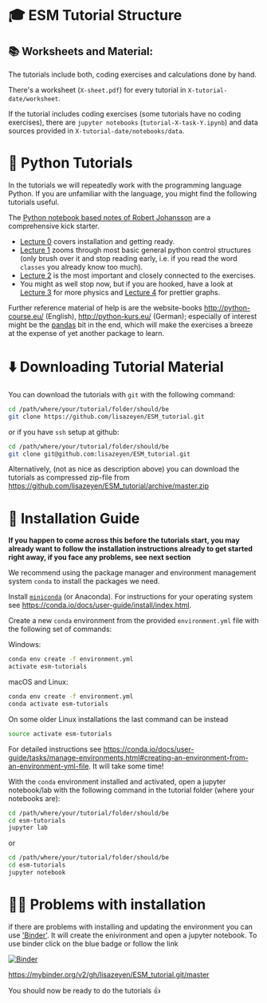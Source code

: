 #  :mortar_board: ESM	Tutorial Structure

## :books: Worksheets and Material:

The tutorials include both, coding exercises and calculations done by hand.

There's a worksheet (`X-sheet.pdf`) for every tutorial in `X-tutorial-date/worksheet`.

If the tutorial includes coding exercises (some tutorials have no coding exercises),
there are `jupyter notebooks` (`tutorial-X-task-Y.ipynb`) and data sources provided in `X-tutorial-date/notebooks/data`.

# :blue_book: Python Tutorials

In the tutorials we will repeatedly work with the programming language Python. If you are unfamiliar with the language, you might find the following tutorials useful.

The [Python notebook based notes of Robert Johansson](http://nbviewer.jupyter.org/github/jrjohansson/scientific-python-lectures/tree/master/) are a
comprehensive kick starter.
 * [Lecture 0](http://nbviewer.jupyter.org/github/jrjohansson/scientific-python-lectures/blob/master/Lecture-0-Scientific-Computing-with-Python.ipynb) covers installation and getting ready.
 * [Lecture 1](http://nbviewer.jupyter.org/github/jrjohansson/scientific-python-lectures/blob/master/Lecture-1-Introduction-to-Python-Programming.ipynb)
       zooms through most basic general python control structures (only
       brush over it and stop reading early, i.e. if you read the word
       `classes` you already know too much).
 * [Lecture 2](http://nbviewer.jupyter.org/github/jrjohansson/scientific-python-lectures/blob/master/Lecture-2-Numpy.ipynb) is the most important and closely connected to the exercises.
* You might as well stop now, but if you are hooked, have a look at [Lecture 3](http://nbviewer.jupyter.org/github/jrjohansson/scientific-python-lectures/blob/master/Lecture-3-Scipy.ipynb) for more physics and [Lecture 4](http://nbviewer.jupyter.org/github/jrjohansson/scientific-python-lectures/blob/master/Lecture-4-Matplotlib.ipynb) for prettier graphs.

Further reference material of help is are the website-books http://python-course.eu/ (English), http://python-kurs.eu/ (German); especially of interest might be the [pandas](http://www.python-course.eu/pandas.php) bit in the end, which will make the exercises a breeze at the expense of yet another package to learn.

# :arrow_down: Downloading Tutorial Material

You can download the tutorials with `git` with the following command:

```bash
cd /path/where/your/tutorial/folder/should/be
git clone https://github.com/lisazeyen/ESM_tutorial.git
```
or if you have `ssh` setup at github:
```bash
cd /path/where/your/tutorial/folder/should/be
git clone git@github.com:lisazeyen/ESM_tutorial.git
```


Alternatively, (not as nice as description above) you can download the tutorials as compressed zip-file from
https://github.com/lisazeyen/ESM_tutorial/archive/master.zip

# :wrench: Installation Guide

**If you happen to come across this before the tutorials start,
you may already want to follow the installation instructions already to get started right away, if you face any problems, see next section**

We recommend using the package manager and environment management system `conda` to install the packages we need.

Install [`miniconda`](https://conda.io/docs/user-guide/install/index.html) (or Anaconda). For instructions for your operating system
see https://conda.io/docs/user-guide/install/index.html. 

Create a new `conda` environment from the provided `environment.yml` file with the following set of commands:

Windows:
```bash
conda env create -f environment.yml
activate esm-tutorials
```

macOS and Linux:
```bash
conda env create -f environment.yml
conda activate esm-tutorials
```

On some older Linux installations the last command can be instead

```bash
source activate esm-tutorials
```

For detailed instructions see
https://conda.io/docs/user-guide/tasks/manage-environments.html#creating-an-environment-from-an-environment-yml-file.
It will take some time!

With the `conda` environment installed and activated, open a jupyter notebook/lab with the following command in the tutorial folder (where your notebooks are):

```bash
cd /path/where/your/tutorial/folder/should/be
cd esm-tutorials
jupyter lab
```

or

```bash
cd /path/where/your/tutorial/folder/should/be
cd esm-tutorials
jupyter notebook
```
# :ok_woman: Problems with installation

if there are problems with installing and updating the environment you can use ['Binder'](https://mybinder.org/). It will create the enivironment and open a jupyter notebook. To use binder click on the blue badge or follow the link

[![Binder](https://mybinder.org/badge_logo.svg)](https://mybinder.org/v2/gh/lisazeyen/ESM_tutorial.git/master)

https://mybinder.org/v2/gh/lisazeyen/ESM_tutorial.git/master

You should now be ready to do the tutorials :thumbsup:

